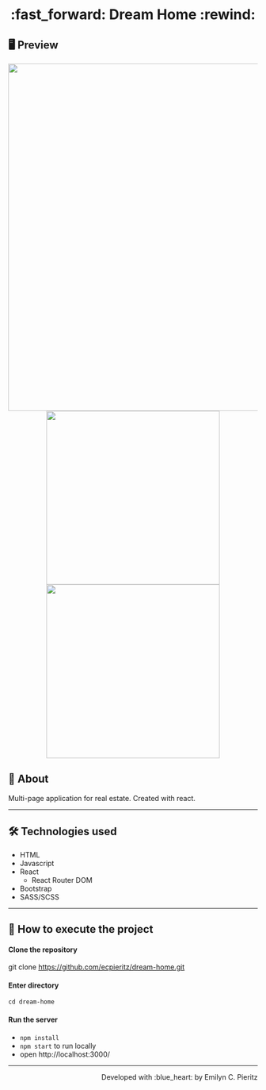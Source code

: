 <h1 align = "center"> :fast_forward: Dream Home :rewind: </h1>

## 🖥 Preview
<p align = "center">
  <img src = "xxx" width = "700" height = "auto">
  <img src = "xxx" width = "350" height = "auto">
  <img src = "xxx" width = "350" height = "auto">
</p>

## 📖 About
<p>Multi-page application for real estate. Created with react.</p>

---

## 🛠 Technologies used
- HTML
- Javascript
- React
  - React Router DOM
- Bootstrap
- SASS/SCSS

---

## 🚀 How to execute the project
#### Clone the repository
git clone https://github.com/ecpieritz/dream-home.git

#### Enter directory
`cd dream-home`

#### Run the server
- `npm install`
- `npm start` to run locally
- open http://localhost:3000/ 

---
<p align = "right">Developed with :blue_heart: by Emilyn C. Pieritz</p>
